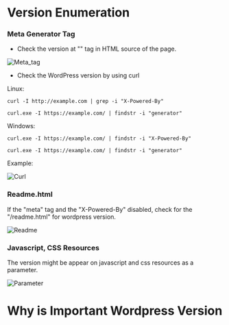 # Version Enumeration

### Meta Generator Tag
- Check the version at "<meta name="generator" content="WordPress version">" tag in HTML source of the page.

![Meta_tag](./images/meta_tag.png)

- Check the WordPress version by using curl

Linux:

```
curl -I http://example.com | grep -i "X-Powered-By"
```
```
curl.exe -I https://example.com/ | findstr -i "generator"
```

Windows:

```
curl.exe -I https://example.com/ | findstr -i "X-Powered-By"
```

```
curl.exe -I https://example.com/ | findstr -i "generator"
```

Example:

![Curl](./images/curl_example.png)



### Readme.html
If the "meta" tag and the "X-Powered-By" disabled, check for the "/readme.html" for wordpress version.

![Readme](./images/readme_html.png)


### Javascript, CSS Resources
The version might be appear on javascript and css resources as a parameter.

![Parameter](./images/parameter.png)


# Why is Important Wordpress Version
